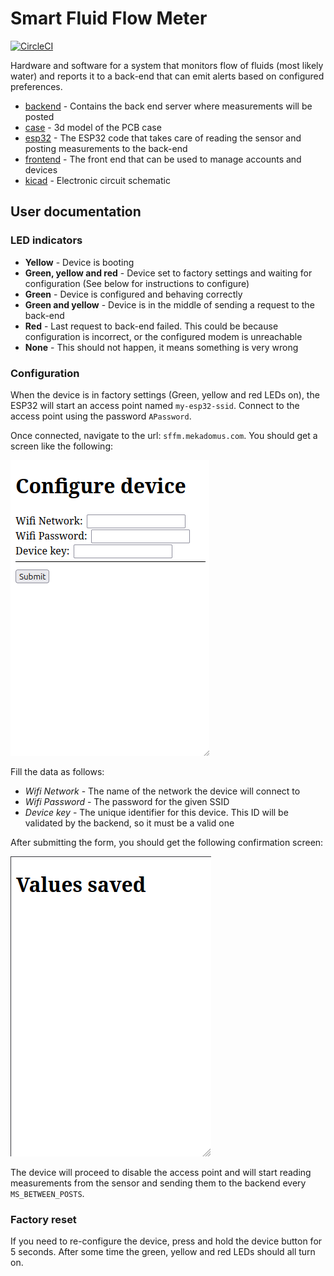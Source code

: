 # Smart Fluid Flow Meter

[![CircleCI](https://dl.circleci.com/status-badge/img/gh/mekadomus/smart-fluid-flow-meter/tree/master.svg?style=svg)](https://dl.circleci.com/status-badge/redirect/gh/mekadomus/smart-fluid-flow-meter/tree/master)

Hardware and software for a system that monitors flow of fluids (most likely water) and reports it to a back-end that can emit alerts based on configured preferences.

- [backend](/backend/) - Contains the back end server where measurements will be posted
- [case](/case/) - 3d model of the PCB case
- [esp32](/esp32/) - The ESP32 code that takes care of reading the sensor and posting measurements to the back-end
- [frontend](/frontend/) - The front end that can be used to manage accounts and devices
- [kicad](/kicad/) - Electronic circuit schematic

## User documentation

### LED indicators

- **Yellow** - Device is booting
- **Green, yellow and red** - Device set to factory settings and waiting for configuration (See below for instructions to configure)
- **Green** - Device is configured and behaving correctly
- **Green and yellow** - Device is in the middle of sending a request to the back-end
- **Red** - Last request to back-end failed. This could be because configuration is incorrect, or the configured modem is unreachable
- **None** - This should not happen, it means something is very wrong

### Configuration

When the device is in factory settings (Green, yellow and red LEDs on), the ESP32 will start an access point named `my-esp32-ssid`. Connect to the access point using the password `APassword`.

Once connected, navigate to the url: `sffm.mekadomus.com`. You should get a screen like the following:

![Configure device screen](/docs/assets/config-screen.png)
<config screen>

Fill the data as follows:
- *Wifi Network* - The name of the network the device will connect to
- *Wifi Password* - The password for the given SSID
- *Device key* - The unique identifier for this device. This ID will be validated by the backend, so it must be a valid one

After submitting the form, you should get the following confirmation screen:

![Configuration saved screen](/docs/assets/saved-screen.png)

The device will proceed to disable the access point and will start reading measurements from the sensor and sending them to the backend every  `MS_BETWEEN_POSTS`.

### Factory reset

If you need to re-configure the device, press and hold the device button for 5 seconds. After some time the green, yellow and red LEDs should all turn on.
